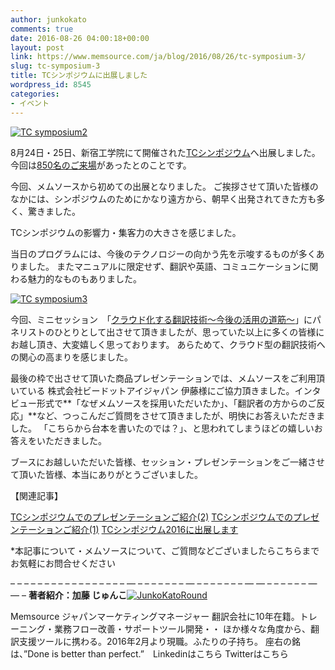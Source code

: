 ```yaml
---
author: junkokato
comments: true
date: 2016-08-26 04:00:18+00:00
layout: post
link: https://www.memsource.com/ja/blog/2016/08/26/tc-symposium-3/
slug: tc-symposium-3
title: TCシンポジウムに出展しました
wordpress_id: 8545
categories:
- イベント
---
```


[![TC symposium2](/wp-content/uploads/2016/08/TC-symposium2.jpg)](/wp-content/uploads/2016/08/TC-symposium2.jpg)




8月24日・25日、新宿工学院にて開催された[TCシンポジウム](http://www.jtca.org/symposium/index.html)へ出展しました。
今回は[850名のご来場](http://www.jtca.org/news/160826.html)があったとのことです。

今回、メムソースから初めての出展となりました。
ご挨拶させて頂いた皆様のなかには、シンポジウムのためにかなり遠方から、朝早く出発されてきた方も多く、驚きました。
<!-- more -->

TCシンポジウムの影響力・集客力の大きさを感じました。

当日のプログラムには、今後のテクノロジーの向かう先を示唆するものが多くありました。
またマニュアルに限定せず、翻訳や英語、コミュニケーションに関わる魅力的なものもありました。

[![TC symposium3](/wp-content/uploads/2016/08/TC-symposium3.jpg)](/wp-content/uploads/2016/08/TC-symposium3.jpg)



今回、ミニセッション　「[クラウド化する翻訳技術～今後の活用の道筋～](http://www.jtca.org/symposium/panel_mini_tokyo.html#02)」にパネリストのひとりとして出させて頂きましたが、思っていた以上に多くの皆様にお越し頂き、大変嬉しく思っております。
あらためて、クラウド型の翻訳技術への関心の高まりを感じました。



最後の枠で出させて頂いた商品プレゼンテーションでは、メムソースをご利用頂いている 株式会社ビードットアイジャパン 伊藤様にご協力頂きました。インタビュー形式で**「なぜメムソースを採用いただいたか」、「翻訳者の方からのご反応」**など、つっこんだご質問をさせて頂きましたが、明快にお答えいただきました。
「こちらから台本を書いたのでは？」、と思われてしまうほどの嬉しいお答えをいただきました。



ブースにお越しいただいた皆様、セッション・プレゼンテーションをご一緒させて頂いた皆様、本当にありがとうございました。










【関連記事】

[TCシンポジウムでのプレゼンテーションご紹介(2)](/ja/tc-symposium-2/)
[TCシンポジウムでのプレゼンテーションご紹介(1)](/ja/tc-symposium-1/)
[TCシンポジウム2016に出展します](/ja/tc_symposium_2016/)



*本記事について・メムソースについて、ご質問などございましたらこちらまでお気軽にお問合せください











– – – – – – – – – – – – – – – – – — – – – – – – – — – – – – – – – — –– – – – – – – — –– –
**著者紹介：加藤 じゅんこ**[![JunkoKatoRound](/wp-content/uploads/2016/04/JunkoKatoRound.jpg)](/wp-content/uploads/2016/04/JunkoKatoRound.jpg)


Memsource ジャパンマーケティングマネージャー
翻訳会社に10年在籍。トレーニング・業務フロー改善・サポートツール開発・・
ほか様々な角度から、翻訳支援ツールに携わる。2016年2月より現職。ふたりの子持ち。
座右の銘は、”Done is better than perfect.”　Linkedinはこちら Twitterはこちら




